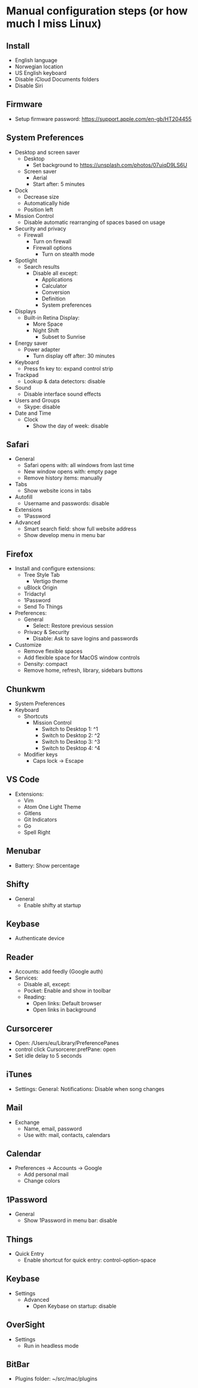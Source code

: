 Manual configuration steps (or how much I miss Linux)
=====================================================

Install
-------

- English language
- Norwegian location
- US English keyboard
- Disable iCloud Documents folders
- Disable Siri

Firmware
--------

- Setup firmware password: https://support.apple.com/en-gb/HT204455

System Preferences
------------------

- Desktop and screen saver
  - Desktop
    - Set background to https://unsplash.com/photos/07uiqD9LS6U
  - Screen saver
    - Aerial
    - Start after: 5 minutes
- Dock
  - Decrease size
  - Automatically hide
  - Position left
- Mission Control
  - Disable automatic rearranging of spaces based on usage
- Security and privacy
  - Firewall
    - Turn on firewall
    - Firewall options
      - Turn on stealth mode
- Spotlight
  - Search results
    - Disable all except:
      - Applications
      - Calculator
      - Conversion
      - Definition
      - System preferences
- Displays
  - Built-in Retina Display:
    - More Space
    - Night Shift
      - Subset to Sunrise
- Energy saver
  - Power adapter
    - Turn display off after: 30 minutes
- Keyboard
  - Press fn key to: expand control strip
- Trackpad
  - Lookup & data detectors: disable
- Sound
  - Disable interface sound effects
- Users and Groups
  - Skype: disable
- Date and Time
  - Clock
    - Show the day of week: disable

Safari
------

- General
  - Safari opens with: all windows from last time
  - New window opens with: empty page
  - Remove history items: manually
- Tabs
  - Show website icons in tabs
- Autofill
  - Username and passwords: disable
- Extensions
  - 1Password
- Advanced
  - Smart search field: show full website address
  - Show develop menu in menu bar

Firefox
-------

- Install and configure extensions:
  - Tree Style Tab
    - Vertigo theme
  - uBlock Origin
  - Tridactyl
  - 1Password
  - Send To Things
- Preferences:
  - General
    - Select: Restore previous session
  - Privacy & Security
    - Disable: Ask to save logins and passwords
- Customize
  - Remove flexible spaces
  - Add flexible space for MacOS window controls
  - Density: compact
  - Remove home, refresh, library, sidebars buttons

Chunkwm
-------

- System Preferences
 - Keyboard
   - Shortcuts
     - Mission Control
       - Switch to Desktop 1: ^1
       - Switch to Desktop 2: ^2
       - Switch to Desktop 3: ^3
       - Switch to Desktop 4: ^4
    - Modifier keys
      - Caps lock -> Escape

VS Code
-------

- Extensions:
  - Vim
  - Atom One Light Theme
  - Gitlens
  - Git Indicators
  - Go
  - Spell Right

Menubar
-------

- Battery: Show percentage

Shifty
------

- General
  - Enable shifty at startup

Keybase
-------

- Authenticate device

Reader
------

- Accounts: add feedly (Google auth)
- Services:
  - Disable all, except:
  - Pocket: Enable and show in toolbar
  - Reading:
    - Open links: Default browser
    - Open links in background

Cursorcerer
-----------

- Open: /Users/eu/Library/PreferencePanes
- control click Cursorcerer.prefPane: open
- Set idle delay to 5 seconds

iTunes
------

- Settings: General: Notifications: Disable when song changes

Mail
----

- Exchange
  - Name, email, password
  - Use with: mail, contacts, calendars

Calendar
--------

- Preferences -> Accounts -> Google
  - Add personal mail
  - Change colors

1Password
---------

- General
  - Show 1Password in menu bar: disable

Things
------

- Quick Entry
  - Enable shortcut for quick entry: control-option-space

Keybase
-------

- Settings
  - Advanced
    - Open Keybase on startup: disable

OverSight
---------

- Settings
  - Run in headless mode

BitBar
------

- Plugins folder: ~/src/mac/plugins
